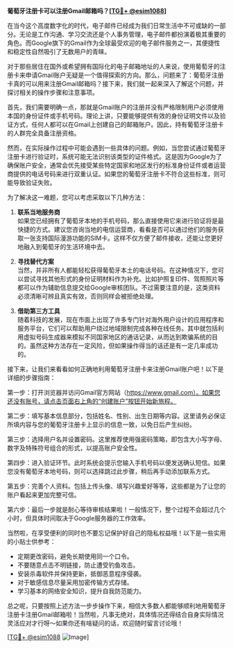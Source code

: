 **葡萄牙注册卡可以注册Gmail邮箱吗？[[TG💪+ @esim1088](https://t.me/s/esim1088)]**

在当今这个高度数字化的时代，电子邮件已经成为我们日常生活中不可或缺的一部分。无论是工作沟通、学习交流还是个人事务管理，电子邮件都扮演着极其重要的角色。而Google旗下的Gmail作为全球最受欢迎的电子邮件服务之一，其便捷性和稳定性自然吸引了无数用户的青睐。

对于那些居住在国外或希望拥有国际化的电子邮箱地址的人来说，使用葡萄牙的注册卡来申请Gmail账户无疑是一个值得探索的方向。那么，问题来了：葡萄牙注册卡真的可以用来注册Gmail邮箱吗？接下来，我们就一起来深入了解这个问题，并探讨相关的操作步骤和注意事项。

首先，我们需要明确一点，那就是Gmail账户的注册并没有严格限制用户必须使用本国的身份证件或手机号码。理论上讲，只要能够提供有效的身份证明文件以及验证方式，任何人都可以在Gmail上创建自己的邮箱账户。因此，持有葡萄牙注册卡的人群完全具备注册资格。

然而，在实际操作过程中可能会遇到一些具体的问题。例如，当您尝试通过葡萄牙注册卡进行验证时，系统可能无法识别该类型的证件格式。这是因为Google为了确保账户安全，通常会优先接受某些特定国家和地区发行的标准身份证件或者运营商提供的电话号码来进行双重认证。如果您的葡萄牙注册卡不符合这些标准，则可能导致验证失败。

为了解决这一难题，您可以考虑采取以下几种方法：

1. **联系当地服务商**  
   如果您已经拥有了葡萄牙本地的手机号码，那么直接使用它来进行验证将是最快捷的方式。建议您咨询当地的电信运营商，看看是否可以通过他们的服务获取一张支持国际漫游功能的SIM卡。这样不仅方便了邮件接收，还能让您更好地融入到葡萄牙的生活环境中去。

2. **寻找替代方案**  
   当然，并非所有人都能轻松获得葡萄牙本土的电话号码。在这种情况下，您可以尝试寻找其他形式的身份证明材料作为补充。比如护照复印件、驾照照片等都可以作为辅助信息提交给Google审核团队。不过需要注意的是，这类资料必须清晰可辨且真实有效，否则同样会被拒绝处理。

3. **借助第三方工具**  
   随着科技的发展，现在市面上出现了许多专门针对海外用户设计的应用程序和服务平台，它们可以帮助用户绕过地域限制完成各种在线任务。其中就包括利用虚拟号码生成器来模拟不同国家地区的通话记录，从而达到欺骗系统的目的。虽然这种方法存在一定风险，但如果操作得当的话还是有一定几率成功的。

接下来，让我们来看看如何正确地利用葡萄牙注册卡来注册Gmail账户吧！以下是详细的步骤指南：

第一步：打开浏览器并访问Gmail官方网站（https://www.gmail.com）。如果您还没有账号，请点击页面右上角的“创建账户”按钮开始新旅程。

第二步：填写基本信息部分，包括姓名、性别、出生日期等内容。这里请务必保证所填内容与您的葡萄牙注册卡上显示的信息一致，以免日后产生纠纷。

第三步：选择用户名并设置密码。这里推荐使用强密码策略，即包含大小写字母、数字及特殊符号组合的形式，以提高账户安全性。

第四步：进入验证环节。此时系统会提示您输入手机号码以便发送确认短信。如果您没有葡萄牙本地号码，则可以选择跳过此步骤，稍后再手动添加联系方式。

第五步：完善个人资料。包括上传头像、填写兴趣爱好等等，这些都是为了让您的账户看起来更加完整可信。

第六步：最后一步就是耐心等待审核结果啦！一般情况下，整个过程不会超过几个小时，但具体时间取决于Google服务器的工作效率。

当然啦，在享受便利的同时也不要忘记保护好自己的隐私权益哦！以下是一些实用的小贴士供参考：

- 定期更改密码，避免长期使用同一个口令。
- 不要随意点击不明链接，防止遭受钓鱼攻击。
- 安装杀毒软件并保持更新，抵御恶意程序侵袭。
- 对于敏感信息尽量采用加密传输方式存储。
- 学习基本的网络安全知识，提升自我防范能力。

总之呢，只要按照上述方法一步步操作下来，相信大多数人都能够顺利地用葡萄牙注册卡注册Gmail邮箱啦！当然啦，凡事无绝对，具体情况还得结合自身实际情况灵活应对才行呀～如果你还有啥疑问的话，欢迎随时留言讨论哦！

[[TG💪+ @esim1088](https://t.me/s/esim1088) ![Image](https://i.postimg.cc/4NQfJmqS/Snipaste-2025-05-13-00-14-12.png)]